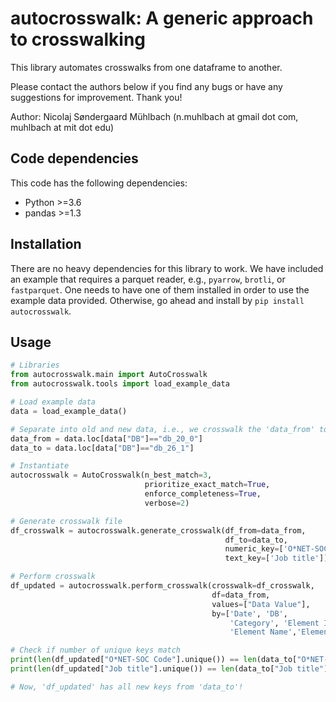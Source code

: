 
# autocrosswalk: A generic approach to crosswalking

This library automates crosswalks from one dataframe to another.

Please contact the authors below if you find any bugs or have any suggestions for improvement. Thank you!

Author: Nicolaj Søndergaard Mühlbach (n.muhlbach at gmail dot com, muhlbach at mit dot edu) 

## Code dependencies
This code has the following dependencies:
- Python >=3.6
- pandas >=1.3

## Installation
There are no heavy dependencies for this library to work. We have included an example that requires a parquet reader, e.g., `pyarrow`, `brotli`, or `fastparquet`. One needs to have one of them installed in order to use the example data provided.
Otherwise, go ahead and install by `pip install autocrosswalk`.
## Usage

```python
# Libraries
from autocrosswalk.main import AutoCrosswalk
from autocrosswalk.tools import load_example_data

# Load example data
data = load_example_data()

# Separate into old and new data, i.e., we crosswalk the 'data_from' to 'data_to' 
data_from = data.loc[data["DB"]=="db_20_0"]
data_to = data.loc[data["DB"]=="db_26_1"]

# Instantiate
autocrosswalk = AutoCrosswalk(n_best_match=3,
                              prioritize_exact_match=True,
                              enforce_completeness=True,
                              verbose=2)

# Generate crosswalk file
df_crosswalk = autocrosswalk.generate_crosswalk(df_from=data_from,
                                                df_to=data_to,
                                                numeric_key=['O*NET-SOC Code'],
                                                text_key=['Job title'])

# Perform crosswalk
df_updated = autocrosswalk.perform_crosswalk(crosswalk=df_crosswalk,
                                             df=data_from,
                                             values=["Data Value"],
                                             by=['Date', 'DB',
                                                 'Category', 'Element ID',
                                                 'Element Name','Element description'])

# Check if number of unique keys match
print(len(df_updated["O*NET-SOC Code"].unique()) == len(data_to["O*NET-SOC Code"].unique()))
print(len(df_updated["Job title"].unique()) == len(data_to["Job title"].unique()))

# Now, 'df_updated' has all new keys from 'data_to'!
```
<!-- ## Example
We provide an example script in `demo.py`. -->
